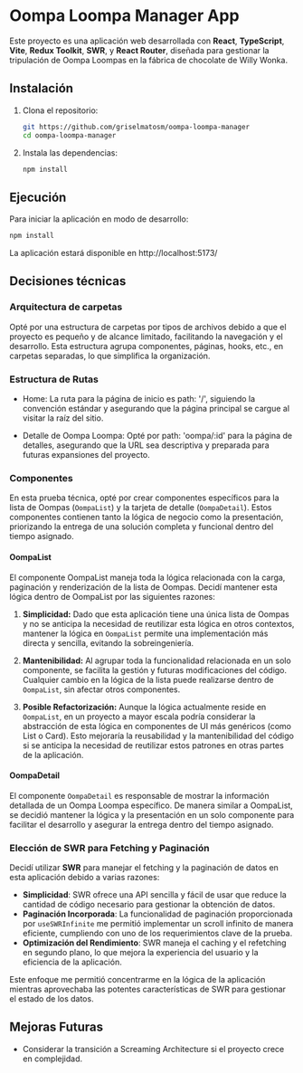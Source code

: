 # Oompa Loompa Manager App

Este proyecto es una aplicación web desarrollada con **React**, **TypeScript**, **Vite**, **Redux Toolkit**, **SWR**, y **React Router**, diseñada para gestionar la tripulación de Oompa Loompas en la fábrica de chocolate de Willy Wonka.

## Instalación

1. Clona el repositorio:

   ```bash
   git https://github.com/griselmatosm/oompa-loompa-manager
   cd oompa-loompa-manager

   ```

2. Instala las dependencias:
   ```bash
   npm install
   ```

## Ejecución

Para iniciar la aplicación en modo de desarrollo:

```bash
npm install
```

La aplicación estará disponible en http://localhost:5173/

## Decisiones técnicas

### Arquitectura de carpetas

Opté por una estructura de carpetas por tipos de archivos debido a que el proyecto es pequeño y de alcance limitado, facilitando la navegación y el desarrollo. Esta estructura agrupa componentes, páginas, hooks, etc., en carpetas separadas, lo que simplifica la organización.

### Estructura de Rutas

- Home: La ruta para la página de inicio es path: '/', siguiendo la convención estándar y asegurando que la página principal se cargue al visitar la raíz del sitio.

- Detalle de Oompa Loompa: Opté por path: 'oompa/:id' para la página de detalles, asegurando que la URL sea descriptiva y preparada para futuras expansiones del proyecto.

### Componentes

En esta prueba técnica, opté por crear componentes específicos para la lista de Oompas (`OompaList`) y la tarjeta de detalle (`OompaDetail`). Estos componentes contienen tanto la lógica de negocio como la presentación, priorizando la entrega de una solución completa y funcional dentro del tiempo asignado.

#### OompaList

El componente OompaList maneja toda la lógica relacionada con la carga, paginación y renderización de la lista de Oompas. Decidí mantener esta lógica dentro de OompaList por las siguientes razones:

1. **Simplicidad:** Dado que esta aplicación tiene una única lista de Oompas y no se anticipa la necesidad de reutilizar esta lógica en otros contextos, mantener la lógica en `OompaList` permite una implementación más directa y sencilla, evitando la sobreingeniería.

2. **Mantenibilidad:** Al agrupar toda la funcionalidad relacionada en un solo componente, se facilita la gestión y futuras modificaciones del código. Cualquier cambio en la lógica de la lista puede realizarse dentro de `OompaList`, sin afectar otros componentes.

3. **Posible Refactorización:** Aunque la lógica actualmente reside en `OompaList`, en un proyecto a mayor escala podría considerar la abstracción de esta lógica en componentes de UI más genéricos (como List o Card). Esto mejoraría la reusabilidad y la mantenibilidad del código si se anticipa la necesidad de reutilizar estos patrones en otras partes de la aplicación.

#### OompaDetail

El componente `OompaDetail` es responsable de mostrar la información detallada de un Oompa Loompa específico. De manera similar a OompaList, se decidió mantener la lógica y la presentación en un solo componente para facilitar el desarrollo y asegurar la entrega dentro del tiempo asignado.

### Elección de SWR para Fetching y Paginación

Decidí utilizar **SWR** para manejar el fetching y la paginación de datos en esta aplicación debido a varias razones:

- **Simplicidad**: SWR ofrece una API sencilla y fácil de usar que reduce la cantidad de código necesario para gestionar la obtención de datos.
- **Paginación Incorporada**: La funcionalidad de paginación proporcionada por `useSWRInfinite` me permitió implementar un scroll infinito de manera eficiente, cumpliendo con uno de los requerimientos clave de la prueba.
- **Optimización del Rendimiento**: SWR maneja el caching y el refetching en segundo plano, lo que mejora la experiencia del usuario y la eficiencia de la aplicación.

Este enfoque me permitió concentrarme en la lógica de la aplicación mientras aprovechaba las potentes características de SWR para gestionar el estado de los datos.

## Mejoras Futuras

- Considerar la transición a Screaming Architecture si el proyecto crece en complejidad.
